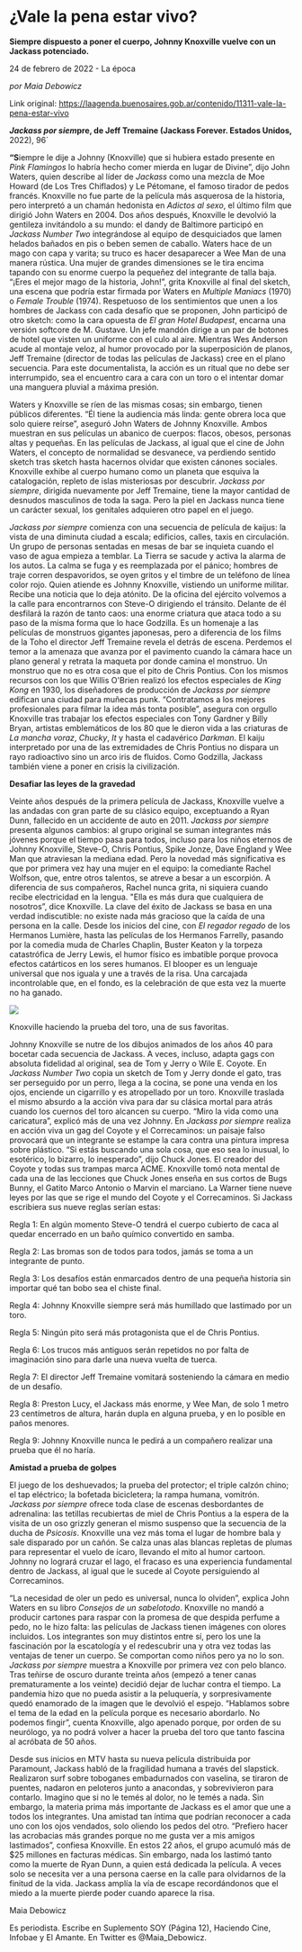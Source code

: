 # ¿Vale la pena estar vivo?

**Siempre dispuesto a poner el cuerpo, Johnny Knoxville vuelve con un Jackass potenciado.**

24 de febrero de 2022 - La época

_por Maia Debowicz_

Link original: https://laagenda.buenosaires.gob.ar/contenido/11311-vale-la-pena-estar-vivo



*****Jackass por siem***pre, de Jeff Tremaine (Jackass Forever. Estados Unidos,** 2022), 96´




**“S**iempre le dije a Johnny (Knoxville) que si hubiera estado presente en *Pink Flamingos* lo habría hecho comer mierda en lugar de Divine”, dijo John Waters, quien describe al líder de *Jackass* como una mezcla de Moe Howard (de Los Tres Chiflados) y Le Pétomane, el famoso tirador de pedos francés. Knoxville no fue parte de la película más asquerosa de la historia, pero interpretó a un chamán hedonista en *Adictos al sexo*, el último film que dirigió John Waters en 2004. Dos años después, Knoxville le devolvió la gentileza invitándolo a su mundo: el dandy de Baltimore participó en *Jackass Number Two* integrándose al equipo de desquiciados que lamen helados bañados en pis o beben semen de caballo. Waters hace de un mago con capa y varita; su truco es hacer desaparecer a Wee Man de una manera rústica. Una mujer de grandes dimensiones se le tira encima tapando con su enorme cuerpo la pequeñez del integrante de talla baja. “¡Eres el mejor mago de la historia, John!”, grita Knoxville al final del sketch, una escena que podría estar firmada por Waters en *Multiple Maniacs* (1970) o *Female Trouble* (1974). Respetuoso de los sentimientos que unen a los hombres de Jackass con cada desafío que se proponen, John participó de otro sketch: como la cara opuesta de *El gran Hotel Budapest*, encarna una versión softcore de M. Gustave. Un jefe mandón dirige a un par de botones de hotel que visten un uniforme con el culo al aire. Mientras Wes Anderson acude al montaje veloz, al humor provocado por la superposición de planos, Jeff Tremaine (director de todas las películas de Jackass) cree en el plano secuencia. Para este documentalista, la acción es un ritual que no debe ser interrumpido, sea el encuentro cara a cara con un toro o el intentar domar una manguera pluvial a máxima presión.




Waters y Knoxville se ríen de las mismas cosas; sin embargo, tienen públicos diferentes. “Él tiene la audiencia más linda: gente obrera loca que solo quiere reírse”, aseguró John Waters de Johnny Knoxville. Ambos muestran en sus películas un abanico de cuerpos: flacos, obesos, personas altas y pequeñas. En las películas de Jackass, al igual que el cine de John Waters, el concepto de normalidad se desvanece, va perdiendo sentido sketch tras sketch hasta hacernos olvidar que existen cánones sociales. Knoxville exhibe al cuerpo humano como un planeta que esquiva la catalogación, repleto de islas misteriosas por descubrir. *Jackass por siempre*, dirigida nuevamente por Jeff Tremaine, tiene la mayor cantidad de desnudos masculinos de toda la saga. Pero la piel en Jackass nunca tiene un carácter sexual, los genitales adquieren otro papel en el juego.




*Jackass por siempre* comienza con una secuencia de película de kaijus: la vista de una diminuta ciudad a escala; edificios, calles, taxis en circulación. Un grupo de personas sentadas en mesas de bar se inquieta cuando el vaso de agua empieza a temblar. La Tierra se sacude y activa la alarma de los autos. La calma se fuga y es reemplazada por el pánico; hombres de traje corren despavoridos, se oyen gritos y el timbre de un teléfono de línea color rojo. Quien atiende es Johnny Knoxville, vistiendo un uniforme militar. Recibe una noticia que lo deja atónito. De la oficina del ejército volvemos a la calle para encontrarnos con Steve-O dirigiendo el tránsito. Delante de él desfilará la razón de tanto caos: una enorme criatura que ataca todo a su paso de la misma forma que lo hace Godzilla. Es un homenaje a las películas de monstruos gigantes japonesas, pero a diferencia de los films de la Toho el director Jeff Tremaine revela el detrás de escena. Perdemos el temor a la amenaza que avanza por el pavimento cuando la cámara hace un plano general y retrata la maqueta por donde camina el monstruo. Un monstruo que no es otra cosa que el pito de Chris Pontius. Con los mismos recursos con los que Willis O'Brien realizó los efectos especiales de *King Kong* en 1930, los diseñadores de producción de *Jackass por siempre* edifican una ciudad para muñecas punk. “Contratamos a los mejores profesionales para filmar la idea más tonta posible”, asegura con orgullo Knoxville tras trabajar los efectos especiales con Tony Gardner y Billy Bryan, artistas emblemáticos de los 80 que le dieron vida a las criaturas de *La mancha voraz*, *Chucky*, *It* y hasta el cadavérico *Darkman*. El kaiju interpretado por una de las extremidades de Chris Pontius no dispara un rayo radioactivo sino un arco iris de fluidos. Como Godzilla, Jackass también viene a poner en crisis la civilización.




**Desafiar las leyes de la gravedad**




Veinte años después de la primera película de Jackass, Knoxville vuelve a las andadas con gran parte de su clásico equipo, exceptuando a Ryan Dunn, fallecido en un accidente de auto en 2011. *Jackass por siempre* presenta algunos cambios: al grupo original se suman integrantes más jóvenes porque el tiempo pasa para todos, incluso para los niños eternos de Johnny Knoxville, Steve-O, Chris Pontius, Spike Jonze, Dave England y Wee Man que atraviesan la mediana edad. Pero la novedad más significativa es que por primera vez hay una mujer en el equipo: la comediante Rachel Wolfson, que, entre otros talentos, se atreve a besar a un escorpión. A diferencia de sus compañeros, Rachel nunca grita, ni siquiera cuando recibe electricidad en la lengua. "Ella es más dura que cualquiera de nosotros”, dice Knoxville. La clave del éxito de Jackass se basa en una verdad indiscutible: no existe nada más gracioso que la caída de una persona en la calle. Desde los inicios del cine, con *El regador regado* de los Hermanos Lumière, hasta las películas de los Hermanos Farrelly, pasando por la comedia muda de Charles Chaplin, Buster Keaton y la torpeza catastrófica de Jerry Lewis, el humor físico es imbatible porque provoca efectos catárticos en los seres humanos. El blooper es un lenguaje universal que nos iguala y une a través de la risa. Una carcajada incontrolable que, en el fondo, es la celebración de que esta vez la muerte no ha ganado.




![](https://cdn.feater.me/files/images/151917/3ab8c29e-b883-4856-ac68-6055c20a8104.jpg)




Knoxville haciendo la prueba del toro, una de sus favoritas.




Johnny Knoxville se nutre de los dibujos animados de los años 40 para bocetar cada secuencia de Jackass. A veces, incluso, adapta gags con absoluta fidelidad al original, sea de Tom y Jerry o Wile E. Coyote. En *Jackass Number Two* copia un sketch de Tom y Jerry donde el gato, tras ser perseguido por un perro, llega a la cocina, se pone una venda en los ojos, enciende un cigarrillo y es atropellado por un toro. Knoxville traslada el mismo absurdo a la acción viva para dar su clásica mortal para atrás cuando los cuernos del toro alcancen su cuerpo. “Miro la vida como una caricatura”, explicó más de una vez Johnny. En *Jackass por siempre* realiza en acción viva un gag del Coyote y el Correcaminos: un paisaje falso provocará que un integrante se estampe la cara contra una pintura impresa sobre plástico. “Si estás buscando una sola cosa, que eso sea lo inusual, lo esotérico, lo bizarro, lo inesperado”, dijo Chuck Jones. El creador del Coyote y todas sus trampas marca ACME. Knoxville tomó nota mental de cada una de las lecciones que Chuck Jones enseña en sus cortos de Bugs Bunny, el Gatito Marco Antonio o Marvin el marciano. La Warner tiene nueve leyes por las que se rige el mundo del Coyote y el Correcaminos. Si Jackass escribiera sus nueve reglas serían estas:




Regla 1: En algún momento Steve-O tendrá el cuerpo cubierto de caca al quedar encerrado en un baño químico convertido en samba.




Regla 2: Las bromas son de todos para todos, jamás se toma a un integrante de punto.




Regla 3: Los desafíos están enmarcados dentro de una pequeña historia sin importar qué tan bobo sea el chiste final.




Regla 4: Johnny Knoxville siempre será más humillado que lastimado por un toro.




Regla 5: Ningún pito será más protagonista que el de Chris Pontius.




Regla 6: Los trucos más antiguos serán repetidos no por falta de imaginación sino para darle una nueva vuelta de tuerca.




Regla 7: El director Jeff Tremaine vomitará sosteniendo la cámara en medio de un desafío.




Regla 8: Preston Lucy, el Jackass más enorme, y Wee Man, de solo 1 metro 23 centímetros de altura, harán dupla en alguna prueba, y en lo posible en paños menores.




Regla 9: Johnny Knoxville nunca le pedirá a un compañero realizar una prueba que él no haría.




**Amistad a prueba de golpes**




El juego de los deshuevados; la prueba del protector; el triple calzón chino; el tap eléctrico; la bofetada bicicletera; la rampa humana, vomitrón. *Jackass por siempre* ofrece toda clase de escenas desbordantes de adrenalina: las tetillas recubiertas de miel de Chris Pontius a la espera de la visita de un oso grizzly generan el mismo suspenso que la secuencia de la ducha de *Psicosis*. Knoxville una vez más toma el lugar de hombre bala y sale disparado por un cañón. Se calza unas alas blancas repletas de plumas para representar el vuelo de ícaro, llevando el mito al humor cartoon. Johnny no logrará cruzar el lago, el fracaso es una experiencia fundamental dentro de Jackass, al igual que le sucede al Coyote persiguiendo al Correcaminos.




“La necesidad de oler un pedo es universal, nunca lo olviden”, explica John Waters en su libro *Consejos de un sabelotodo*. Knoxville no mandó a producir cartones para raspar con la promesa de que despida perfume a pedo, no le hizo falta: las películas de Jackass tienen imágenes con olores incluidos. Los integrantes son muy distintos entre sí, pero los une la fascinación por la escatología y el redescubrir una y otra vez todas las ventajas de tener un cuerpo. Se comportan como niños pero ya no lo son. *Jackass por siempre* muestra a Knoxville por primera vez con pelo blanco. Tras teñirse de oscuro durante treinta años (empezó a tener canas prematuramente a los veinte) decidió dejar de luchar contra el tiempo. La pandemia hizo que no pueda asistir a la peluquería, y sorpresivamente quedó enamorado de la imagen que le devolvió el espejo. “Hablamos sobre el tema de la edad en la película porque es necesario abordarlo. No podemos fingir”, cuenta Knoxville, algo apenado porque, por orden de su neurólogo, ya no podrá volver a hacer la prueba del toro que tanto fascina al acróbata de 50 años.




Desde sus inicios en MTV hasta su nueva película distribuida por Paramount, Jackass habló de la fragilidad humana a través del slapstick. Realizaron surf sobre toboganes embadurnados con vaselina, se tiraron de puentes, nadaron en peloteros junto a anacondas, y sobrevivieron para contarlo. Imagino que si no le temés al dolor, no le temés a nada. Sin embargo, la materia prima más importante de Jackass es el amor que une a todos los integrantes. Una amistad tan íntima que podrían reconocer a cada uno con los ojos vendados, solo oliendo los pedos del otro. “Prefiero hacer las acrobacias más grandes porque no me gusta ver a mis amigos lastimados”, confiesa Knoxville. En estos 22 años, el grupo acumuló más de $25 millones en facturas médicas. Sin embargo, nada los lastimó tanto como la muerte de Ryan Dunn, a quien está dedicada la película. A veces solo se necesita ver a una persona caerse en la calle para olvidarnos de la finitud de la vida. Jackass amplía la vía de escape recordándonos que el miedo a la muerte pierde poder cuando aparece la risa.




Maia Debowicz




Es periodista. Escribe en Suplemento SOY (Página 12), Haciendo Cine, Infobae y El Amante. En Twitter es @Maia\_Debowicz.



